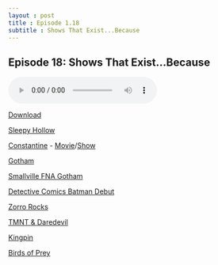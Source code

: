 ```yaml
---
layout : post  
title : Episode 1.18
subtitle : Shows That Exist...Because
---
```


## Episode 18: Shows That Exist...Because 

<audio controls="controls">
	<source src="http://archive.org/download/Salemimhit/salemimhit18.mp3" type="audio/mpeg">
</audio>

[Download](http://archive.org/download/Salemimhit/salemimhit18.mp3)

[Sleepy Hollow](http://en.wikipedia.org/wiki/Sleepy_Hollow_(TV_series))

[Constantine](http://en.wikipedia.org/wiki/Hellblazer)&nbsp;-&nbsp;[Movie](http://en.wikipedia.org/wiki/Constantine_(film))/[Show](http://www.ign.com/articles/2013/09/27/constantine-tv-show-in-development-at-nbc)

[Gotham](http://www.wired.com/underwire/2013/09/gotham-tv-show-fox/)

[Smallville FNA Gotham](http://smallville.wikia.com/wiki/Allusions_to_Batman)

[Detective Comics Batman Debut](http://dc.wikia.com/wiki/Detective_Comics_Vol_1_27)

[Zorro Rocks](http://en.wikipedia.org/wiki/Zorro)

[TMNT &amp; Daredevil](http://www.cracked.com/article_19323_6-movie-tv-universes-that-overlap-in-mind-blowing-ways_p2.html)

[Kingpin](http://en.wikipedia.org/wiki/Kingpin_(comics))

[Birds of Prey](http://en.wikipedia.org/wiki/Birds_of_Prey_(TV_series))
